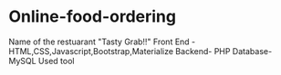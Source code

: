# Online-food-ordering
Name of the restuarant "Tasty Grab!!"
Front End - HTML,CSS,Javascript,Bootstrap,Materialize 
Backend- PHP
Database- MySQL
Used tool